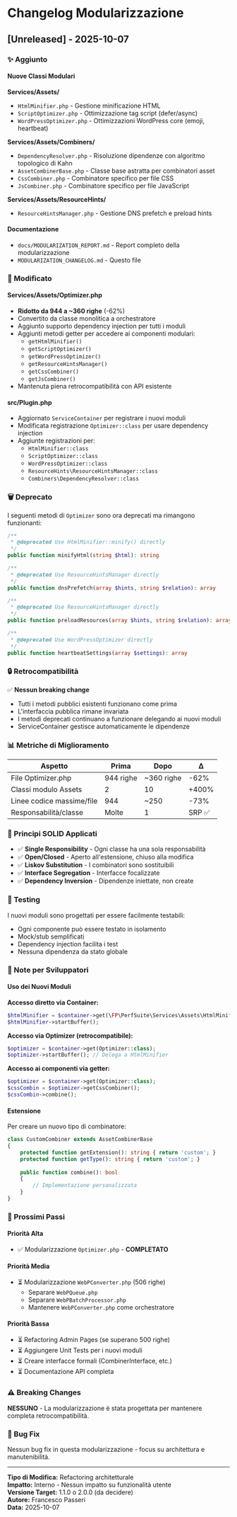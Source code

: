 # Changelog Modularizzazione

## [Unreleased] - 2025-10-07

### ✨ Aggiunto

#### Nuove Classi Modulari

**Services/Assets/**
- `HtmlMinifier.php` - Gestione minificazione HTML
- `ScriptOptimizer.php` - Ottimizzazione tag script (defer/async)
- `WordPressOptimizer.php` - Ottimizzazioni WordPress core (emoji, heartbeat)

**Services/Assets/Combiners/**
- `DependencyResolver.php` - Risoluzione dipendenze con algoritmo topologico di Kahn
- `AssetCombinerBase.php` - Classe base astratta per combinatori asset
- `CssCombiner.php` - Combinatore specifico per file CSS
- `JsCombiner.php` - Combinatore specifico per file JavaScript

**Services/Assets/ResourceHints/**
- `ResourceHintsManager.php` - Gestione DNS prefetch e preload hints

#### Documentazione
- `docs/MODULARIZATION_REPORT.md` - Report completo della modularizzazione
- `MODULARIZATION_CHANGELOG.md` - Questo file

### 🔄 Modificato

#### Services/Assets/Optimizer.php
- **Ridotto da 944 a ~360 righe** (-62%)
- Convertito da classe monolitica a orchestratore
- Aggiunto supporto dependency injection per tutti i moduli
- Aggiunti metodi getter per accedere ai componenti modulari:
  - `getHtmlMinifier()`
  - `getScriptOptimizer()`
  - `getWordPressOptimizer()`
  - `getResourceHintsManager()`
  - `getCssCombiner()`
  - `getJsCombiner()`
- Mantenuta piena retrocompatibilità con API esistente

#### src/Plugin.php
- Aggiornato `ServiceContainer` per registrare i nuovi moduli
- Modificata registrazione `Optimizer::class` per usare dependency injection
- Aggiunte registrazioni per:
  - `HtmlMinifier::class`
  - `ScriptOptimizer::class`
  - `WordPressOptimizer::class`
  - `ResourceHints\ResourceHintsManager::class`
  - `Combiners\DependencyResolver::class`

### 🗑️ Deprecato

I seguenti metodi di `Optimizer` sono ora deprecati ma rimangono funzionanti:

```php
/**
 * @deprecated Use HtmlMinifier::minify() directly
 */
public function minifyHtml(string $html): string

/**
 * @deprecated Use ResourceHintsManager directly  
 */
public function dnsPrefetch(array $hints, string $relation): array

/**
 * @deprecated Use ResourceHintsManager directly
 */
public function preloadResources(array $hints, string $relation): array

/**
 * @deprecated Use WordPressOptimizer directly
 */
public function heartbeatSettings(array $settings): array
```

### 🔒 Retrocompatibilità

✅ **Nessun breaking change**
- Tutti i metodi pubblici esistenti funzionano come prima
- L'interfaccia pubblica rimane invariata
- I metodi deprecati continuano a funzionare delegando ai nuovi moduli
- ServiceContainer gestisce automaticamente le dipendenze

### 📊 Metriche di Miglioramento

| Aspetto | Prima | Dopo | Δ |
|---------|-------|------|---|
| File Optimizer.php | 944 righe | ~360 righe | -62% |
| Classi modulo Assets | 2 | 10 | +400% |
| Linee codice massime/file | 944 | ~250 | -73% |
| Responsabilità/classe | Molte | 1 | SRP ✅ |

### 🎯 Principi SOLID Applicati

- ✅ **Single Responsibility** - Ogni classe ha una sola responsabilità
- ✅ **Open/Closed** - Aperto all'estensione, chiuso alla modifica
- ✅ **Liskov Substitution** - I combinatori sono sostituibili
- ✅ **Interface Segregation** - Interfacce focalizzate
- ✅ **Dependency Inversion** - Dipendenze iniettate, non create

### 🧪 Testing

I nuovi moduli sono progettati per essere facilmente testabili:
- Ogni componente può essere testato in isolamento
- Mock/stub semplificati
- Dependency injection facilita i test
- Nessuna dipendenza da stato globale

### 📝 Note per Sviluppatori

#### Uso dei Nuovi Moduli

**Accesso diretto via Container:**
```php
$htmlMinifier = $container->get(\FP\PerfSuite\Services\Assets\HtmlMinifier::class);
$htmlMinifier->startBuffer();
```

**Accesso via Optimizer (retrocompatibile):**
```php
$optimizer = $container->get(Optimizer::class);
$optimizer->startBuffer(); // Delega a HtmlMinifier
```

**Accesso ai componenti via getter:**
```php
$optimizer = $container->get(Optimizer::class);
$cssCombin = $optimizer->getCssCombiner();
$cssCombin->combine();
```

#### Estensione

Per creare un nuovo tipo di combinatore:

```php
class CustomCombiner extends AssetCombinerBase
{
    protected function getExtension(): string { return 'custom'; }
    protected function getType(): string { return 'custom'; }
    
    public function combine(): bool
    {
        // Implementazione personalizzata
    }
}
```

### 🔮 Prossimi Passi

#### Priorità Alta
- ✅ Modularizzazione `Optimizer.php` - **COMPLETATO**

#### Priorità Media  
- ⏳ Modularizzazione `WebPConverter.php` (506 righe)
  - Separare `WebPQueue.php`
  - Separare `WebPBatchProcessor.php`
  - Mantenere `WebPConverter.php` come orchestratore

#### Priorità Bassa
- ⏳ Refactoring Admin Pages (se superano 500 righe)
- ⏳ Aggiungere Unit Tests per i nuovi moduli
- ⏳ Creare interfacce formali (CombinerInterface, etc.)
- ⏳ Documentazione API completa

### ⚠️ Breaking Changes

**NESSUNO** - La modularizzazione è stata progettata per mantenere completa retrocompatibilità.

### 🐛 Bug Fix

Nessun bug fix in questa modularizzazione - focus su architettura e manutenibilità.

---

**Tipo di Modifica:** Refactoring architetturale  
**Impatto:** Interno - Nessun impatto su funzionalità utente  
**Versione Target:** 1.1.0 o 2.0.0 (da decidere)  
**Autore:** Francesco Passeri  
**Data:** 2025-10-07